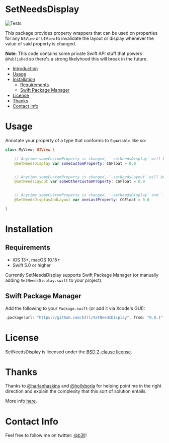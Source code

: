 # SetNeedsDisplay

![Tests](https://github.com/b3ll/SetNeedsDisplay/workflows/Tests/badge.svg)

This package provides property wrappers that can be used on properties for any `NSView` or `UIView` to invalidate the layout or display whenever the value of said property is changed.

**Note**: This code contains some private Swift API stuff that powers `@Published` so there's a strong likelyhood this will break in the future.

- [Introduction](#SetNeedsDisplay)
- [Usage](#usage)
- [Installation](#installation)
  - [Requirements](#requirements)
  - [Swift Package Manager](#swift-package-manager)
- [License](#license)
- [Thanks](#thanks)
- [Contact Info](#contact-info)

# Usage

Annotate your property of a type that conforms to `Equatable` like so:

```swift
class MyView: UIView {

    // Anytime someCustomProperty is changed, `-setNeedsDisplay` will be called.
    @SetNeedsDisplay var someCustomProperty: CGFloat = 0.0


    // Anytime someCustomProperty is changed, `-setNeedsLayout` will be called.
    @SetNeedsLayout var someOtherCustomProperty: CGFloat = 0.0


    // Anytime someCustomProperty is changed, `-setNeedsDisplay` and `-setNeedsLayout` will be called.
    @SetNeedsDisplayAndLayout var oneLastProperty: CGFloat = 0.0

}
```

# Installation

## Requirements

- iOS 13+, macOS 10.15+
- Swift 5.0 or higher

Currently SetNeedsDisplay supports Swift Package Manager (or manually adding `SetNeedsDisplay.swift` to your project).

## Swift Package Manager

Add the following to your `Package.swift` (or add it via Xcode's GUI):

```swift
.package(url: "https://github.com/b3ll/SetNeedsDisplay", from: "0.0.1")
```

# License

SetNeedsDisplay is licensed under the [BSD 2-clause license](https://github.com/b3ll/SetNeedsDisplay/blob/master/LICENSE).

# Thanks

Thanks to [@harlanhaskins](https://twitter.com/harlanhaskins) and [@hollyborla](https://twitter.com/hollyborla) for helping point me in the right direction and explain the complexity that this sort of solution entails.

More info [here](https://forums.swift.org/t/property-wrappers-access-to-both-enclosing-self-and-wrapper-instance/32526).

# Contact Info

Feel free to follow me on twitter: [@b3ll](https://www.twitter.com/b3ll)!
